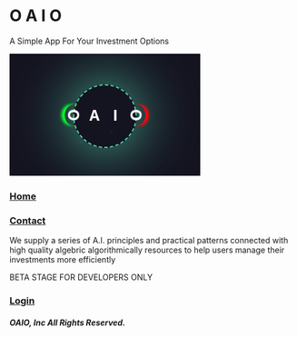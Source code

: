 # O A I O

A Simple App For Your Investment Options

![logo](/src/assets/logo.png)

### [Home](https://kontor.netlify.app/)

### [Contact](https://kontor.netlify.app/contact/)

We supply a series of A.I. principles and practical patterns connected with high quality algebric algorithmically resources to help users manage their investments more efficiently

BETA STAGE FOR DEVELOPERS ONLY

### [Login](https://kontor.netlify.app/login)

##### OAIO, Inc All Rights Reserved.

